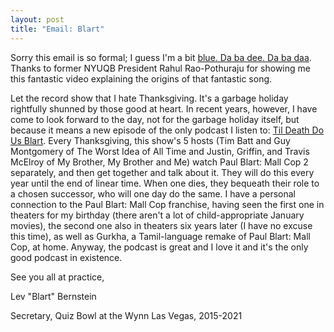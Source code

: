 ```yaml
---
layout: post
title: "Email: Blart"
---
```


Sorry this email is so formal; I guess I'm a bit [blue. Da ba dee. Da ba daa](https://www.youtube.com/watch?v=epnsRRPtoeU). Thanks to former NYUQB President Rahul Rao-Pothuraju for showing me this fantastic video explaining the origins of that fantastic song.

Let the record show that I hate Thanksgiving. It's a garbage holiday rightfully shunned by those good at heart. In recent years, however, I have come to look forward to the day, not for the garbage holiday itself, but because it means a new episode of the only podcast I listen to: [Til Death Do Us Blart](https://blart.libsyn.com/til-death-do-us-blart-2015). Every Thanksgiving, this show's 5 hosts (Tim Batt and Guy Montgomery of The Worst Idea of All Time and Justin, Griffin, and Travis McElroy of My Brother, My Brother and Me) watch Paul Blart: Mall Cop 2 separately, and then get together and talk about it. They will do this every year until the end of linear time. When one dies, they bequeath their role to a chosen successor, who will one day do the same. I have a personal connection to the Paul Blart: Mall Cop franchise, having seen the first one in theaters for my birthday (there aren't a lot of child-appropriate January movies), the second one also in theaters six years later (I have no excuse this time), as well as Gurkha, a Tamil-language remake of Paul Blart: Mall Cop, at home. Anyway, the podcast is great and I love it and it's the only good podcast in existence.

See you all at practice,

Lev "Blart" Bernstein

Secretary, Quiz Bowl at the Wynn Las Vegas, 2015-2021

